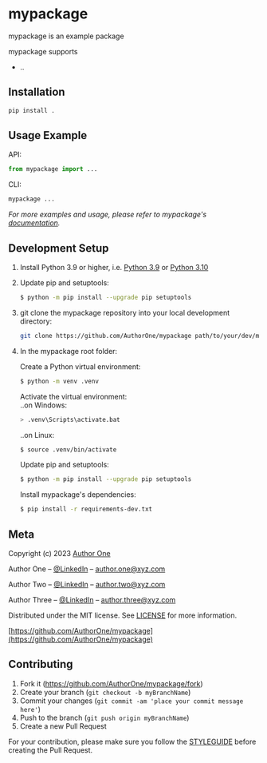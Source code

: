 # mypackage
mypackage is an example package

mypackage supports
* ..


## Installation
```sh
pip install .
```

## Usage Example

API:
~~~py
from mypackage import ...

~~~

CLI:
~~~sh
mypackage ...
~~~

_For more examples and usage, please refer to mypackage's [documentation][mypackage_docs]._


## Development Setup

1. Install Python 3.9 or higher, i.e. [Python 3.9](https://www.python.org/downloads/release/python-3912/) or [Python 3.10](https://www.python.org/downloads/release/python-3104/)

2. Update pip and setuptools:

    ~~~sh
    $ python -m pip install --upgrade pip setuptools
    ~~~

3. git clone the mypackage repository into your local development directory:

    ~~~sh
    git clone https://github.com/AuthorOne/mypackage path/to/your/dev/mypackage
    ~~~

4. In the mypackage root folder:

    Create a Python virtual environment:
    ~~~sh
    $ python -m venv .venv
    ~~~
    Activate the virtual environment: <br>
    ..on Windows:
    ~~~sh
    > .venv\Scripts\activate.bat
    ~~~
    ..on Linux:
    ~~~sh
    $ source .venv/bin/activate
    ~~~
    Update pip and setuptools:
    ~~~sh
    $ python -m pip install --upgrade pip setuptools
    ~~~
    Install mypackage's dependencies:
    ~~~sh
    $ pip install -r requirements-dev.txt
    ~~~

## Meta

Copyright (c) 2023 [Author One](https://github.com/AuthorOne)

Author One – [@LinkedIn](https://www.linkedin.com/in/authorone) – author.one@xyz.com

Author Two – [@LinkedIn](https://www.linkedin.com/in/authortwo) – author.two@xyz.com

Author Three – [@LinkedIn](https://www.linkedin.com/in/authorthree) – author.three@xyz.com

Distributed under the MIT license. See [LICENSE](LICENSE.md) for more information.

[https://github.com/AuthorOne/mypackage](https://github.com/AuthorOne/mypackage)

## Contributing

1. Fork it (<https://github.com/AuthorOne/mypackage/fork>)
2. Create your branch (`git checkout -b myBranchName`)
3. Commit your changes (`git commit -am 'place your commit message here'`)
4. Push to the branch (`git push origin myBranchName`)
5. Create a new Pull Request

For your contribution, please make sure you follow the [STYLEGUIDE](STYLEGUIDE.md) before creating the Pull Request.

<!-- Markdown link & img dfn's -->
[mypackage_docs]: https://AuthorOne.github.io/mypackage/README.html
